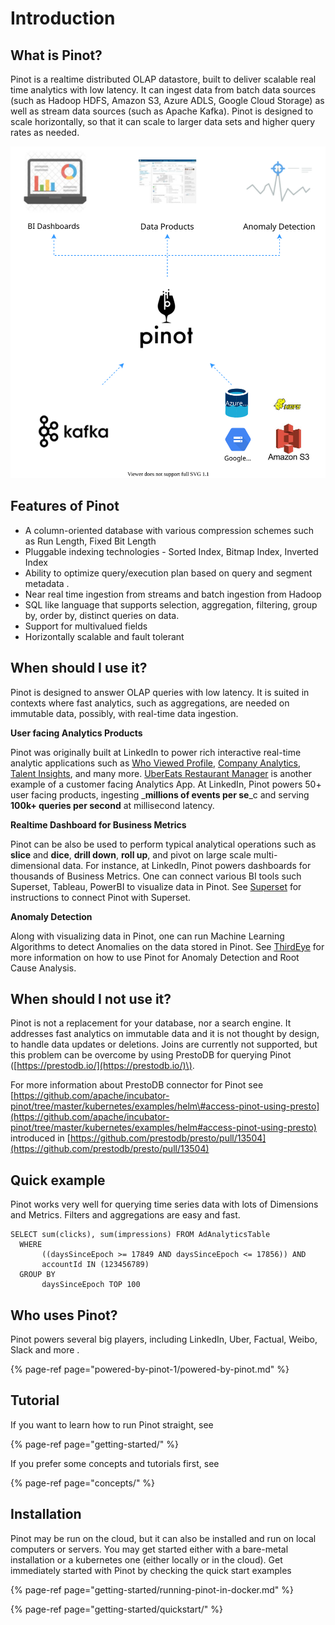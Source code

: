 # Introduction

## What is Pinot?

Pinot is a realtime distributed OLAP datastore, built to deliver scalable real time analytics with low latency. It can ingest data from batch data sources \(such as Hadoop HDFS, Amazon S3, Azure ADLS, Google Cloud Storage\) as well as stream data sources \(such as Apache Kafka\). Pinot is designed to scale horizontally, so that it can scale to larger data sets and higher query rates as needed.

![](.gitbook/assets/pinot-introduction-2.svg)

## Features of Pinot

* A column-oriented database with various compression schemes such as Run Length, Fixed Bit Length
* Pluggable indexing technologies - Sorted Index, Bitmap Index, Inverted Index
* Ability to optimize query/execution plan based on query and segment metadata .
* Near real time ingestion from streams and batch ingestion from Hadoop
* SQL like language that supports selection, aggregation, filtering, group by, order by, distinct queries on data.
* Support for multivalued fields
* Horizontally scalable and fault tolerant

## When should I use it?

Pinot is designed to answer OLAP queries with low latency. It is suited in contexts where fast analytics, such as aggregations, are needed on immutable data, possibly, with real-time data ingestion.

**User facing Analytics Products**

Pinot was originally built at LinkedIn to power rich interactive real-time analytic applications such as [Who Viewed Profile](https://www.linkedin.com/me/profile-views/urn:li:wvmp:summary/),  [Company Analytics](https://www.linkedin.com/company/linkedin/insights/),  [Talent Insights](https://business.linkedin.com/talent-solutions/talent-insights), and many more. [UberEats Restaurant Manager](https://eng.uber.com/restaurant-manager/) is another example of a customer facing Analytics App. At LinkedIn, Pinot powers 50+ user facing products, ingesting _**millions of events per se**_c and serving **100k+ queries per second** at millisecond latency.

**Realtime Dashboard for Business Metrics**

Pinot can be also be used to perform typical analytical operations such as **slice** and **dice**, **drill down**, **roll up**, and pivot on large scale multi-dimensional data. For instance, at LinkedIn,  Pinot powers dashboards for thousands of Business Metrics. One can connect various BI tools such Superset, Tableau, PowerBI to visualize data in Pinot. See [Superset](integrations/superset.md) for instructions to connect Pinot with Superset.

**Anomaly Detection** 

Along with visualizing data in Pinot, one can run Machine Learning Algorithms to detect Anomalies on the data stored in Pinot. See [ThirdEye](integrations/thirdeye.md) for more information on how to use Pinot for Anomaly Detection and Root Cause Analysis.

## When should I not use it?

Pinot is not a replacement for your database, nor a search engine. It addresses fast analytics on immutable data and it is not thought by design, to handle data updates or deletions. Joins are currently not supported, but this problem can be overcome by using PrestoDB for querying Pinot \([https://prestodb.io/](https://prestodb.io/)\).  
  
For more information about PrestoDB connector for Pinot see [https://github.com/apache/incubator-pinot/tree/master/kubernetes/examples/helm\#access-pinot-using-presto](https://github.com/apache/incubator-pinot/tree/master/kubernetes/examples/helm#access-pinot-using-presto)  
introduced in [https://github.com/prestodb/presto/pull/13504](https://github.com/prestodb/presto/pull/13504)

## Quick example

Pinot works very well for querying time series data with lots of Dimensions and Metrics. Filters and aggregations are easy and fast.

```text
SELECT sum(clicks), sum(impressions) FROM AdAnalyticsTable
  WHERE 
       ((daysSinceEpoch >= 17849 AND daysSinceEpoch <= 17856)) AND 
       accountId IN (123456789)
  GROUP BY 
       daysSinceEpoch TOP 100
```

## Who uses Pinot?

Pinot powers several big players, including LinkedIn, Uber, Factual, Weibo, Slack and more .

{% page-ref page="powered-by-pinot-1/powered-by-pinot.md" %}

## Tutorial

If you want to learn how to run Pinot straight, see

{% page-ref page="getting-started/" %}

If you prefer some concepts and tutorials first,  see

{% page-ref page="concepts/" %}

## Installation

Pinot may be run on the cloud, but it can also be installed and run on local computers or servers. You may get started either with a bare-metal installation or a kubernetes one \(either locally or in the cloud\). Get immediately started with Pinot by checking the quick start examples 

{% page-ref page="getting-started/running-pinot-in-docker.md" %}

{% page-ref page="getting-started/quickstart/" %}




